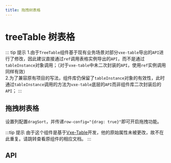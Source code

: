```yaml
---
title: 拖拽树表格
---
```


# treeTable 树表格

::: tip 提示
1.由于`TreeTable`组件基于现有业务场景对部分`vxe-table`导出的`API`进行了修改，因此建议直接通过`ref`调用表格实例导出的`API`，而不是通过`tableInstance`对象调用；（对于`vxe-table`中未二次封装的`API`，使用`ref`实例调用同样有效）  
2.为了兼容原有项目的写法，组件库仍保留了`tableInstance`对象的有效性，此时通过`tableInstance`调用的方法为`vxe-table`底层的`API`而非组件库二次封装后的`API`；
:::

## 拖拽树表格

设置列配置`dragSort`，并传递`row-config="{drag: true}"`即可开启拖拽功能。

<demo path="./dragTable.vue" />

:::tip 提示
由于这个组件是基于[Vxe-Table](https://vxetable.cn/#/table/api)开发，他的原始属性未被更改，故不在此重复。请跳转查看原组件的相应文档。
:::

## API

<API src="../table.json" lang="zh"></API>
